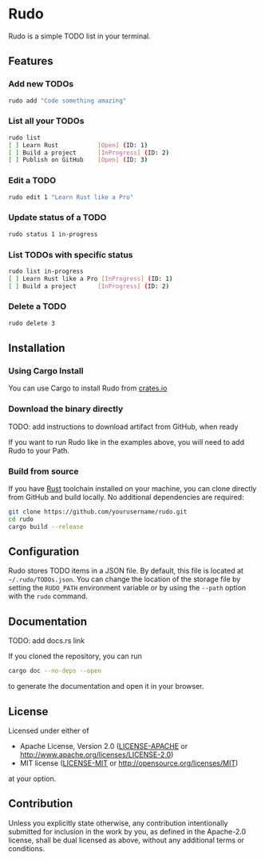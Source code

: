 # Rudo

Rudo is a simple TODO list in your terminal.

## Features

### Add new TODOs

```sh
rudo add "Code something amazing"
```

### List all your TODOs

```sh
rudo list
[ ] Learn Rust           [Open] (ID: 1)
[ ] Build a project      [InProgress] (ID: 2)
[ ] Publish on GitHub    [Open] (ID: 3)
```

### Edit a TODO

```sh
rudo edit 1 "Learn Rust like a Pro"
```

### Update status of a TODO

```sh
rudo status 1 in-progress
```

### List TODOs with specific status

```sh
rudo list in-progress
[ ] Learn Rust like a Pro [InProgress] (ID: 1)
[ ] Build a project      [InProgress] (ID: 2)
```

### Delete a TODO

```sh
rudo delete 3
```

## Installation

### Using Cargo Install

You can use Cargo to install Rudo from [crates.io](https://crates.io/)

### Download the binary directly

TODO: add instructions to download artifact from GitHub, when ready

If you want to run Rudo like in the examples above, you will need to add Rudo
to your Path.

### Build from source

If you have [Rust](https://www.rust-lang.org/) toolchain installed on your
machine, you can clone directly from GitHub and build locally. No additional
dependencies are required:

```sh
git clone https://github.com/yourusername/rudo.git
cd rudo
cargo build --release
```

## Configuration

Rudo stores TODO items in a JSON file. By default, this file is located at
`~/.rudo/TODOs.json`. You can change the location of the storage file by
setting the `RUDO_PATH` environment variable or by using the `--path`
option with the `rudo` command.

## Documentation

TODO: add docs.rs link

If you cloned the repository, you can run

```sh
cargo doc --no-deps --open
```

to generate the documentation and open it in your browser.

## License

Licensed under either of

- Apache License, Version 2.0
  ([LICENSE-APACHE](LICENSE-APACHE) or http://www.apache.org/licenses/LICENSE-2.0)
- MIT license
  ([LICENSE-MIT](LICENSE-MIT) or http://opensource.org/licenses/MIT)

at your option.

## Contribution

Unless you explicitly state otherwise, any contribution intentionally submitted
for inclusion in the work by you, as defined in the Apache-2.0 license, shall
be dual licensed as above, without any additional terms or conditions.

